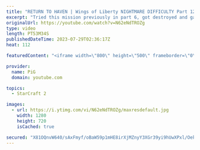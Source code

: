 ```yaml
---
title: "RETURN TO HAVEN | Wings of Liberty NIGHTMARE DIFFICULTY Part 12 - StarCraft 2"
excerpt: "Tried this mission previously in part 6, got destroyed and gave up: https://youtu.be/3D_5SjN7iZ0 | My first try at Nightmare Difficulty Mode StarCraft 2 Campaign created by GiantGrantGames and his amazing modding community. Having lots of fun with it! Here's the 12th part containing:  0:00 Neural!? 0:04"
originalUrl: https://youtube.com/watch?v=N62eNdTROZg
type: video
length: PT53M34S
publishedDateTime: 2023-07-29T02:36:17Z
heat: 112

featuredContent: "<iframe width=\"800\" height=\"500\" frameborder=\"0\" src=\"https://www.youtube.com/embed/N62eNdTROZg\" allow=\"accelerometer; autoplay; encrypted-media; gyroscope; picture-in-picture\" allowfullscreen></iframe>"

provider:
  name: PiG
  domain: youtube.com

topics:
  - StarCraft 2

images:
  - url: https://i.ytimg.com/vi/N62eNdTROZg/maxresdefault.jpg
    width: 1280
    height: 720
    isCached: true

secured: "X81OQnvW640/sAxFmyf/oBaW59p1mHE8irXjMZnyY3XGr39yi9hUwXPxl/OekEHfoOCsAyVi1/4p8jgXNdAAoDeIwQh8VziYow+VtJjcMhGBTGiaAlc1+UATEcVSMNDB2VN22bPVg5e34+Mz+EtiwOx2H9jI06Y93qHQz2JGbirR+juRT6TntBe5g6UBsZ/yDjMGMBrCnn6dfDY/FIDZR0BiiREPFUvrbGm/27vf+owC99/vksNGxy+mPsYSx1kxOn+NRMJxRuUXC4TTgDZrmqPKvBERo7wYpUuYV6j2Ro6EWxuCcX60KX5Cd5Nv+gDtzE70/ZUQO1mdgo0H2T1h93qSRvGwh26C1c6WBSpm/tqf/sLa43XCLidw4i4M7KIqygca0T8MRyvKhzsBrsl4EhbIYLNuRbAC3hbIjm6uRFs=;D9yO+bGHTQZ0KJQL2Ii+QQ=="
---
```


